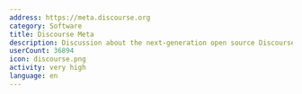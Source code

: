 ```yaml
---
address: https://meta.discourse.org
category: Software
title: Discourse Meta
description: Discussion about the next-generation open source Discourse forum software
userCount: 36894
icon: discourse.png
activity: very high
language: en
---
```

